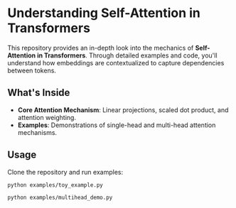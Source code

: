 
# Understanding Self-Attention in Transformers

This repository provides an in-depth look into the mechanics of **Self-Attention in Transformers**. 
Through detailed examples and code, you'll understand how embeddings are contextualized to capture dependencies between tokens.

## What's Inside
- **Core Attention Mechanism**: Linear projections, scaled dot product, and attention weighting.
- **Examples**: Demonstrations of single-head and multi-head attention mechanisms.

## Usage
Clone the repository and run examples:

```bash
python examples/toy_example.py
```

```bash
python examples/multihead_demo.py
```
